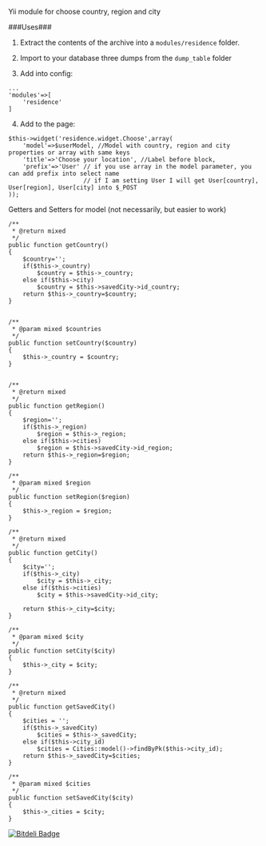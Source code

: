 Yii module for choose country, region and city

###Uses###

1) Extract the contents of the archive into a `modules/residence` folder.

2) Import to your database three dumps from the `dump_table` folder

3) Add into config:

```
...
'modules'=>[
    'residence'
]
```

4) Add to the page:

```
$this->widget('residence.widget.Choose',array(
    'model'=>$userModel, //Model with country, region and city properties or array with same keys
    'title'=>'Choose your location', //Label before block,
    'prefix'=>'User' // if you use array in the model parameter, you can add prefix into select name
                     // if I am setting User I will get User[country], User[region], User[city] into $_POST
));
```

Getters and Setters for model (not necessarily, but easier to work)

```
/**
 * @return mixed
 */
public function getCountry()
{
    $country='';
    if($this->_country)
        $country = $this->_country;
    else if($this->city)
        $country = $this->savedCity->id_country;
    return $this->_country=$country;
}


/**
 * @param mixed $countries
 */
public function setCountry($country)
{
    $this->_country = $country;
}


/**
 * @return mixed
 */
public function getRegion()
{
    $region='';
    if($this->_region)
        $region = $this->_region;
    else if($this->cities)
        $region = $this->savedCity->id_region;
    return $this->_region=$region;
}

/**
 * @param mixed $region
 */
public function setRegion($region)
{
    $this->_region = $region;
}

/**
 * @return mixed
 */
public function getCity()
{
    $city='';
    if($this->_city)
        $city = $this->_city;
    else if($this->cities)
        $city = $this->savedCity->id_city;

    return $this->_city=$city;
}

/**
 * @param mixed $city
 */
public function setCity($city)
{
    $this->_city = $city;
}

/**
 * @return mixed
 */
public function getSavedCity()
{
    $cities = '';
    if($this->_savedCity)
        $cities = $this->_savedCity;
    else if($this->city_id)
        $cities = Cities::model()->findByPk($this->city_id);
    return $this->_savedCity=$cities;
}

/**
 * @param mixed $cities
 */
public function setSavedCity($city)
{
    $this->_cities = $city;
}
```

[![Bitdeli Badge](https://d2weczhvl823v0.cloudfront.net/bookin/yii-choose-location/trend.png)](https://bitdeli.com/free "Bitdeli Badge")

